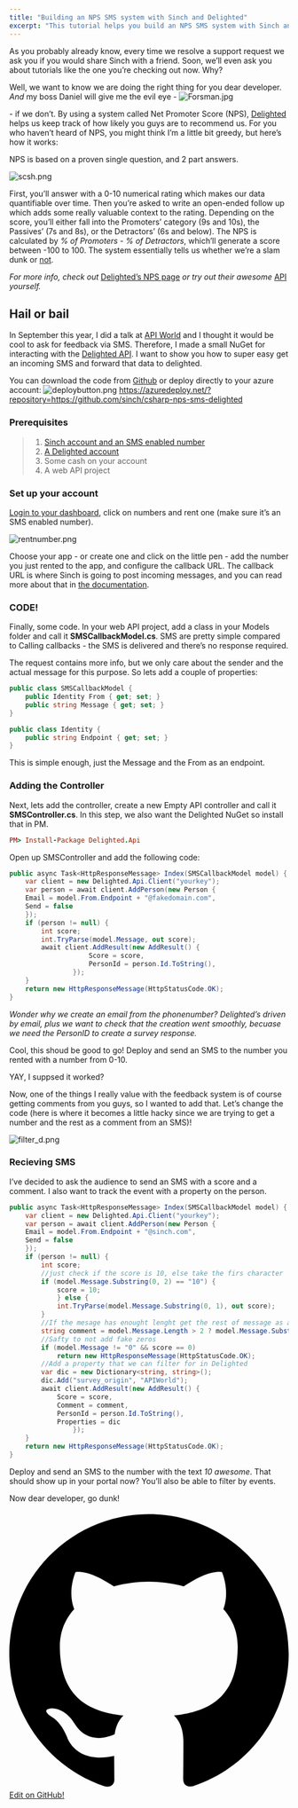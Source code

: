 ```yaml
---
title: "Building an NPS SMS system with Sinch and Delighted"
excerpt: "This tutorial helps you build an NPS SMS system with Sinch and Delighted. By using a system called Net Promoter Score (NPS), https://delighted.com helps you keep track of how likely your users are to recommend you."
---
```

As you probably already know, every time we resolve a support request we ask you if you would share Sinch with a friend. Soon, we’ll even ask you about tutorials like the one you’re checking out now. Why?

Well, we want to know we are doing the right thing for you dear developer. *And* my boss Daniel will give me the evil eye -
![Forsman.jpg](../images/f6a2a38-Forsman.jpg)

\- if we don’t. By using a system called Net Promoter Score (NPS), [Delighted](https://delighted.com/) helps us keep track of how likely you guys are to recommend us. For you who haven’t heard of NPS, you might think I’m a little bit greedy, but here’s how it works:

NPS is based on a proven single question, and 2 part answers.

![scsh.png](../images/63c91a9-scsh.png)

First, you’ll answer with a 0-10 numerical rating which makes our data quantifiable over time. Then you’re asked to write an open-ended follow up which adds some really valuable context to the rating. Depending on the score, you’ll either fall into the Promoters’ category (9s and 10s), the Passives’ (7s and 8s), or the Detractors’ (6s and below). The NPS is calculated by *% of Promoters - % of Detractors*, which’ll generate a score between -100 to 100. The system essentially tells us whether we’re a slam dunk or [not](http://www.reactiongifs.com/r/slam-dunk.gif).

*For more info, check out* [Delighted’s NPS page](https://delighted.com/net-promoter-score) *or try out their awesome* [API](https://delighted.com/docs/api\)) *yourself.*

## Hail or bail

In September this year, I did a talk at [API World](http://integrate2015.sched.org/speaker/christian64?iframe=no&w=i:0;&sidebar=yes&bg=no&utm_source=Sinch+Partners&utm_campaign=a442daf0b7-Newsletter_September_v29_16_2015&utm_medium=email&utm_term=0_424b5acd88-a442daf0b7-132935801#.VgKvaSCqpBd) and I thought it would be cool to ask for feedback via SMS. Therefore, I made a small NuGet for interacting with the [Delighted API](https://www.nuget.org/packages/Delighted.Api/0.1.1.1). I want to show you how to super easy get an incoming SMS and forward that data to delighted.

You can download the code from [Github](https://github.com/sinch/csharp-nps-sms-delighted) or deploy directly to your azure account:
![deploybutton.png](../images/0b42044-deploybutton.png)
https://azuredeploy.net/?repository=https://github.com/sinch/csharp-nps-sms-delighted

### Prerequisites

> 1.  [Sinch account and an SMS enabled number](https://portal.sinch.com/#/signup)
> 2.  [A Delighted account](https://delighted.com/)
> 3.  Some cash on your account
> 4.  A web API project

### Set up your account

[Login to your dashboard](https://portal.sinch.com/#/login), click on numbers and rent one (make sure it’s an SMS enabled number).

![rentnumber.png](../images/47e3aa3-rentnumber.png)

Choose your app - or create one and click on the little pen - add the number you just rented to the app, and configure the callback URL. The callback URL is where Sinch is going to post incoming messages, and you can read more about that in [the documentation](doc:sms-rest-callback).

### CODE!

Finally, some code. In your web API project, add a class in your Models folder and call it **SMSCallbackModel.cs**. SMS are pretty simple compared to Calling callbacks - the SMS is delivered and there’s no response required.

The request contains more info, but we only care about the sender and the actual message for this purpose. So lets add a couple of properties:

```csharp
public class SMSCallbackModel {
    public Identity From { get; set; }
    public string Message { get; set; }
}

public class Identity {
    public string Endpoint { get; set; }
}
```

This is simple enough, just the Message and the From as an endpoint.

### Adding the Controller

Next, lets add the controller, create a new Empty API controller and call it **SMSController.cs**. In this step, we also want the Delighted NuGet so install that in PM.

```ruby
PM> Install-Package Delighted.Api
```

Open up SMSController and add the following code:

```csharp
public async Task<HttpResponseMessage> Index(SMSCallbackModel model) {
    var client = new Delighted.Api.Client("yourkey");
    var person = await client.AddPerson(new Person {
    Email = model.From.Endpoint + "@fakedomain.com",
    Send = false
    });
    if (person != null) {
        int score;
        int.TryParse(model.Message, out score);
        await client.AddResult(new AddResult() {
                    Score = score,
                    PersonId = person.Id.ToString(),
                });
    }
    return new HttpResponseMessage(HttpStatusCode.OK);
}
```

*Wonder why we create an email from the phonenumber? Delighted’s driven by email, plus we want to check that the creation went smoothly, becuase we need the PersonID to create a survey response.*

Cool, this shoud be good to go\! Deploy and send an SMS to the number you rented with a number from 0-10.

YAY, I suppsed it worked?

Now, one of the things I really value with the feedback system is of course getting comments from you guys, so I wanted to add that. Let’s change the code (here is where it becomes a little hacky since we are trying to get a number and the rest as a comment from an SMS)\!

![filter_d.png](../images/0efda3b-filter_d.png)

### Recieving SMS

I’ve decided to ask the audience to send an SMS with a score and a comment. I also want to track the event with a property on the person.

```csharp
public async Task<HttpResponseMessage> Index(SMSCallbackModel model) {
    var client = new Delighted.Api.Client("yourkey");
    var person = await client.AddPerson(new Person {
    Email = model.From.Endpoint + "@sinch.com",
    Send = false
    });
    if (person != null) {
        int score;
        //just check if the score is 10, else take the firs character 
        if (model.Message.Substring(0, 2) == "10") {
            score = 10;
            } else {
            int.TryParse(model.Message.Substring(0, 1), out score);
        }
        //If the mesage has enought lenght get the rest of message as a comment
        string comment = model.Message.Length > 2 ? model.Message.Substring(score == 10 ? 2 : 1) : "";
        //Safty to not add fake zeros        
        if (model.Message != "0" && score == 0)
            return new HttpResponseMessage(HttpStatusCode.OK);
        //Add a property that we can filter for in Delighted  
        var dic = new Dictionary<string, string>();
        dic.Add("survey_origin", "APIWorld");
        await client.AddResult(new AddResult() {
            Score = score,
            Comment = comment,
            PersonId = person.Id.ToString(),
            Properties = dic
                });
    }
    return new HttpResponseMessage(HttpStatusCode.OK);
}
```

Deploy and send an SMS to the number with the text *10 awesome*. That should show up in your portal now? You’ll also be able to filter by events.

Now dear developer, go dunk\!

<div class="magic-block-html"><a class="gitbutton pill" target="_blank" href="https://github.com/sinch/docs/blob/master/docs/tutorials/net/building-an-nps-sms-system-with-sinch-and-delighted.md"><span class="icon medium"><svg xmlns="http://www.w3.org/2000/svg" role="img" viewBox="0 0 24 24"><title>GitHub icon</title><path d="M 12 0.297 c -6.63 0 -12 5.373 -12 12 c 0 5.303 3.438 9.8 8.205 11.385 c 0.6 0.113 0.82 -0.258 0.82 -0.577 c 0 -0.285 -0.01 -1.04 -0.015 -2.04 c -3.338 0.724 -4.042 -1.61 -4.042 -1.61 C 4.422 18.07 3.633 17.7 3.633 17.7 c -1.087 -0.744 0.084 -0.729 0.084 -0.729 c 1.205 0.084 1.838 1.236 1.838 1.236 c 1.07 1.835 2.809 1.305 3.495 0.998 c 0.108 -0.776 0.417 -1.305 0.76 -1.605 c -2.665 -0.3 -5.466 -1.332 -5.466 -5.93 c 0 -1.31 0.465 -2.38 1.235 -3.22 c -0.135 -0.303 -0.54 -1.523 0.105 -3.176 c 0 0 1.005 -0.322 3.3 1.23 c 0.96 -0.267 1.98 -0.399 3 -0.405 c 1.02 0.006 2.04 0.138 3 0.405 c 2.28 -1.552 3.285 -1.23 3.285 -1.23 c 0.645 1.653 0.24 2.873 0.12 3.176 c 0.765 0.84 1.23 1.91 1.23 3.22 c 0 4.61 -2.805 5.625 -5.475 5.92 c 0.42 0.36 0.81 1.096 0.81 2.22 c 0 1.606 -0.015 2.896 -0.015 3.286 c 0 0.315 0.21 0.69 0.825 0.57 C 20.565 22.092 24 17.592 24 12.297 c 0 -6.627 -5.373 -12 -12 -12" /></svg></span>Edit on GitHub!</a></div>